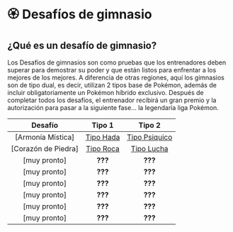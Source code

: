 # 🏵️ Desafíos de gimnasio

## ¿Qué es un desafío de gimnasio?

Los Desafíos de gimnasios son como pruebas que los entrenadores deben superar para demostrar su poder y que están listos para enfrentar a los mejores de los mejores. A diferencia de otras regiones, aquí los gimnasios son de tipo dual, es decir, utilizan 2 tipos base de Pokémon, además de incluir obligatoriamente un Pokémon híbrido exclusivo. Después de completar todos los desafíos, el entrenador recibirá un gran premio y la autorización para pasar a la siguiente fase... la legendaria liga Pokémon.

| Desafío | Tipo 1 | Tipo 2 |
|:-------:|:------:|:------:|
| [Armonía Mística] | [Tipo Hada](../images/pokemon/tipos/tipo_hada.png) | [Tipo Psiquico](../images/pokemon/tipos/tipo_psiquico.png) |
| [Corazón de Piedra] | [Tipo Roca]() | [Tipo Lucha]() |
| [muy pronto] | **???** | **???** |
| [muy pronto] | **???** | **???** |
| [muy pronto] | **???** | **???** |
| [muy pronto] | **???** | **???** |
| [muy pronto] | **???** | **???** |
| [muy pronto] | **???** | **???** |
